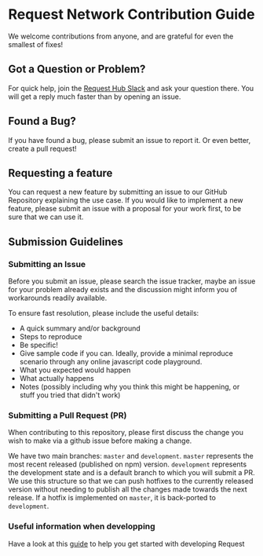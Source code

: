 # Request Network Contribution Guide

We welcome contributions from anyone, and are grateful for even the smallest of fixes!

## Got a Question or Problem?

For quick help, join the [Request Hub Slack](https://request-slack.herokuapp.com/) and ask your question there.
You will get a reply much faster than by opening an issue.

## Found a Bug?

If you have found a bug, please submit an issue to report it. Or even better, create a pull request!

## Requesting a feature

You can request a new feature by submitting an issue to our GitHub Repository explaining the use case.
If you would like to implement a new feature, please submit an issue with a proposal for your work first, to be sure that we can use it.

## Submission Guidelines

### Submitting an Issue

Before you submit an issue, please search the issue tracker, maybe an issue for your problem already exists and
the discussion might inform you of workarounds readily available.

To ensure fast resolution, please include the useful details:

- A quick summary and/or background
- Steps to reproduce
- Be specific!
- Give sample code if you can. Ideally, provide a minimal reproduce scenario through any online javascript code playground.
- What you expected would happen
- What actually happens
- Notes (possibly including why you think this might be happening, or stuff you tried that didn't work)

### Submitting a Pull Request (PR)

When contributing to this repository, please first discuss the change you wish to make via a github issue before making a change.

We have two main branches: `master` and `development`.
`master` represents the most recent released (published on npm) version.
`development` represents the development state and is a default branch to which you will submit a PR.
We use this structure so that we can push hotfixes to the currently released version without needing to publish all
the changes made towards the next release.
If a hotfix is implemented on `master`, it is back-ported to `development`.

### Useful information when developping

Have a look at this [guide](https://docs.request.network/development/getting-started) to help you get started with developing Request
